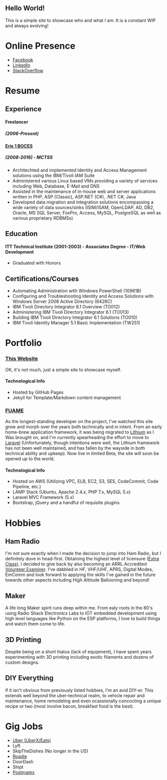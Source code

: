 ## Hello World!

This is a simple site to showcase who and what I am. It is a constant WIP and always evolving!

# Online Presence

- [Facebook](https://www.facebook.com/ghoernersr)
- [LinkedIn](https://www.linkedin.com/in/gregory-hoerner-42827425/)
- [StackOverflow](https://stackoverflow.com/users/520941/ac2mo)

# Resume

## Experience

#### Freelancer
##### (2006-Present)

#### [Erie 1 BOCES](https://www.e1b.org)
##### (2008-2016) - MCTSS
- Architechted and implemented Identity and Access Management solutions using the IBM/Tivoli IAM Suite
- Administered various Linux based VMs providing a variety of services including Web, Database, E-Mail and DNS
- Assisted in the maintenance of in-house web and server applications written in PHP, ASP (Classic), ASP.NET (C#), .NET C#, Java
- Developed data migration and integration solutions encompassing a wide variety of data sources/sinks (ISIM/ISAM, OpenLDAP, AD, DB2, Oracle, MS SQL Server, FoxPro, Access, MySQL, PostgreSQL as well as various proprietary RDBMSs)

## Education

#### ITT Technical Institute (2001-2003) - Associates Degree - IT/Web Development
- Graduated with Honors

## Certifications/Courses
- Automating Administration with Windows PowerShell (10961B)
- Configuring and Troubleshooting Identity and Access Solutions with Windows Server 2008 Active Directory (6426C)
- IBM Tivoli Directory Integrator 6.1 Overview (TO012)
- Administering IBM Tivoli Directory Integrator 6.1 (TO013)
- Building IBM Tivoli Directory Integrator 6.1 Solutions (TO010)
- IBM Tivoli Identity Manager 5.1 Basic Implementation (TW251)

# Portfolio

### [This Website](https://greghoernersr.online)

OK, it's not much, just a simple site to showcase myself.

#### Technological Info
- Hosted by GitHub Pages
- Jekyll for Template/Markdown content management

### [FUAME](https://www.fuame.com)

As the longest-standing developer on the project, I've watched this site grow and morph over the years both technically and in intent. From an early home-brew application framework, it was being migrated to [Lithium](https://li3.me/) as I Was brought on, and I'm currently spearheading the effort to move to [Laravel](https://laravel.com) (Unfortunately, though intentions were well, the Lithium framework has not been well maintained, and has fallen by the wayside in both technical ability and upkeep). Now live in limited Beta, the site will soon be opened up to the world.

#### Technological Info
- Hosted on AWS (Utilizing VPC, ELB, EC2, S3, SES, CodeCommit, Code Pipeline, etc.)
- LAMP Stack (Ubuntu, Apache 2.4.x, PHP 7.x, MySQL 5.x)
- Laravel MVC Framework (5.x)
- Bootstrap, jQuery and a handful of requisite plugins.

# Hobbies

## Ham Radio

I'm not sure exactly when I made the decision to jump into Ham Radio, but I definitely dove in head-first. Obtaining the highest level of licensure ([Extra Class](https://wireless2.fcc.gov/UlsApp/UlsSearch/license.jsp?licKey=3568688)), I decided to give back by also becoming an ARRL Accredited [Volunteer Examiner](http://www.arrl.org/ve-session-counts?state=NY). I've dabbled in HF, VHF/UHF, APRS, Digital Modes, EmComm and look forward to applying the skills I've gained in the future towards other aspects including High Altitude Ballooning and beyond!

## Maker

A life long Maker spirit runs deep within me. From ealy roots in the 80's using Radio Shack Electronics Labs to IOT embedded development using high level languages like Python on the ESP platforms, I love to build things and watch them come to life.

## 3D Printing

Despite being on a short hiatus (lack of equipment), I have spent years experimenting with 3D printing including exotic filaments and dozens of custom designs.

## DIY Everything

If it isn't obvious from previously listed hobbies, I'm an avid DIY-er. This extends well beyond the uber-technical realm, to vehicle repair and maintenance, home remodeling and even ocassionally concocting a unique recipe or two (most involve bacon, breakfast food is the best).

# Gig Jobs
- [Uber (UberX/Eats)](https://partners.uber.com/i/gregoryh4020ue)
- Lyft
- SkipTheDishes (No longer in the US)
- [Roadie](https://promo.roadie.com/MVHI1p4Qe3)
- DoorDash
- Shipt
- [Postmates](https://pmfleet.app.link/3h853XOQe3)
